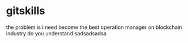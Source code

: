 # gitskills
the problem is i need become the best operation manager on blockchain industry
do you understand
sadsadsadsa
